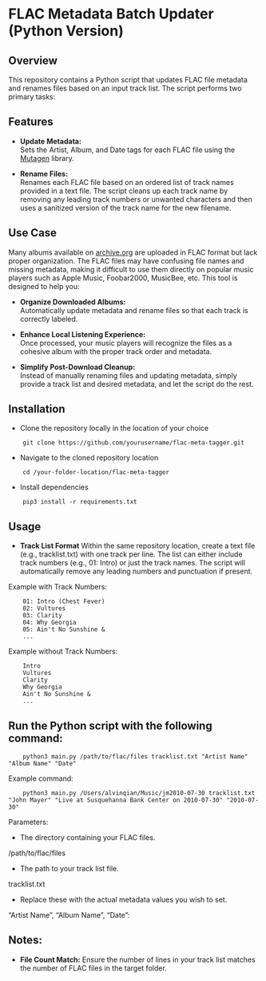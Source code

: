 # FLAC Metadata Batch Updater (Python Version)

## Overview

This repository contains a Python script that updates FLAC file metadata and renames files based on an input track list. The script performs two primary tasks:

## Features
- **Update Metadata:**  
  Sets the Artist, Album, and Date tags for each FLAC file using the [Mutagen](https://mutagen.readthedocs.io/) library.
  
- **Rename Files:**  
  Renames each FLAC file based on an ordered list of track names provided in a text file. The script cleans up each track name by removing any leading track numbers or unwanted characters and then uses a sanitized version of the track name for the new filename.

## Use Case

Many albums available on [archive.org](https://archive.org/) are uploaded in FLAC format but lack proper organization. The FLAC files may have confusing file names and missing metadata, making it difficult to use them directly on popular music players such as Apple Music, Foobar2000, MusicBee, etc. This tool is designed to help you:

- **Organize Downloaded Albums:**  
  Automatically update metadata and rename files so that each track is correctly labeled.

- **Enhance Local Listening Experience:**  
  Once processed, your music players will recognize the files as a cohesive album with the proper track order and metadata.

- **Simplify Post-Download Cleanup:**  
  Instead of manually renaming files and updating metadata, simply provide a track list and desired metadata, and let the script do the rest.

## Installation
- Clone the repository locally in the location of your choice
```
    git clone https://github.com/yourusername/flac-meta-tagger.git
```

- Navigate to the cloned repository location 
```
    cd /your-folder-location/flac-meta-tagger
```

- Install dependencies
```
    pip3 install -r requirements.txt
```

## Usage
- **Track List Format**
    Within the same repository location, create a text file (e.g., tracklist.txt) with one track per line. The list can either include track numbers (e.g., 01: Intro) or just the track names. The script will automatically remove any leading numbers and punctuation if present.

Example with Track Numbers:
```
    01: Intro (Chest Fever)
    02: Vultures
    03: Clarity
    04: Why Georgia
    05: Ain't No Sunshine &
    ...
```
Example without Track Numbers:
```
    Intro
    Vultures
    Clarity
    Why Georgia
    Ain't No Sunshine &
    ...
```

## Run the Python script with the following command:
```
    python3 main.py /path/to/flac/files tracklist.txt "Artist Name" "Album Name" "Date"
```

Example command: 
```
    python3 main.py /Users/alvinqian/Music/jm2010-07-30 tracklist.txt "John Mayer" "Live at Susquehanna Bank Center on 2010-07-30" "2010-07-30"
```

Parameters:

- The directory containing your FLAC files.
  
/path/to/flac/files

- The path to your track list file.
  
tracklist.txt

- Replace these with the actual metadata values you wish to set.
  
“Artist Name”, “Album Name”, “Date”:

## Notes:
- **File Count Match:**
    Ensure the number of lines in your track list matches the number of FLAC files in the target folder.
